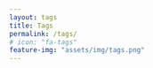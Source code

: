 ```yaml
---
layout: tags
title: Tags
permalink: /tags/
# icon: "fa-tags"
feature-img: "assets/img/tags.png"
---
```


